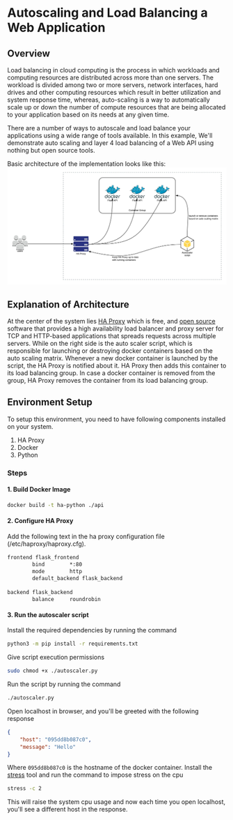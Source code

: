 # Autoscaling and Load Balancing a Web Application
## Overview
Load balancing in cloud computing is the process in which workloads and computing resources are distributed across more than one servers. The workload is divided among two or more servers, network interfaces, hard drives and other computing resources which result in better utilization and system response time, whereas, auto-scaling is a way to automatically scale up or down the number of compute resources that are being allocated to your application based on its needs at any given time.

There are a number of ways to autoscale and load balance your applications using a wide range of tools available. In this example, We'll demonstrate auto scaling and layer 4 load balancing of a Web API using nothing but open source tools. 

Basic architecture of the implementation looks like this:
![Architecture Diagram](./res/main%20diagram.jpeg)

## Explanation of Architecture
At the center of the system lies [HA Proxy](http://www.haproxy.org/) which is free, and [open source](https://github.com/haproxy/haproxy) software that provides a high availability load balancer and proxy server for TCP and HTTP-based applications that spreads requests across multiple servers. While on the right side is the auto scaler script, which is responsible for launching or destroying docker containers based on the auto scaling matrix. 
Whenever a new docker container is launched by the script, the HA Proxy is notified about it. HA Proxy then adds this container to its load balancing group. In case a docker container is removed from the group, HA Proxy removes the container from its load balancing group.
## Environment Setup
To setup this environment, you need to have following components installed on your system.
1. HA Proxy
2. Docker
3. Python

### Steps
#### 1. Build Docker Image
```bash
docker build -t ha-python ./api
```
#### 2. Configure HA Proxy
Add the following text in the ha proxy configuration file (/etc/haproxy/haproxy.cfg).
```
frontend flask_frontend
    	bind 		*:80
    	mode 		http
    	default_backend flask_backend

backend flask_backend
    	balance 	roundrobin
```
#### 3. Run the autoscaler script
Install the required dependencies by running the command
```bash
python3 -m pip install -r requirements.txt
```
Give script execution permissions
```bash
sudo chmod +x ./autoscaler.py
```
Run the script by running the command
```bash
./autoscaler.py
```

Open localhost in browser, and you'll be greeted with the following response
```json
{
    "host": "095dd8b087c0",
    "message": "Hello"
}
```
Where `095dd8b087c0` is the hostname of the docker container. Install the [stress](https://www.cyberciti.biz/faq/stress-test-linux-unix-server-with-stress-ng/) tool and run the command to impose stress on the cpu
```bash
stress -c 2
```
This will raise the system cpu usage and now each time you open localhost, you'll see a different host in the response.